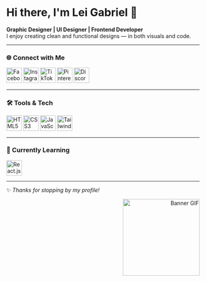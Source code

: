 # Hi there, I'm Lei Gabriel 👋

**Graphic Designer | UI Designer | Frontend Developer**  
I enjoy creating clean and functional designs — in both visuals and code.  

---

### 🌐 Connect with Me
<p align="left">
  <a href="https://facebook.com/malibiranlei" target="_blank"><img src="https://cdn-icons-png.flaticon.com/128/5968/5968764.png" width="40" title="Facebook"/></a>
  <a href="https://instagram.com/leigxbriel" target="_blank"><img src="https://cdn-icons-png.flaticon.com/128/3955/3955024.png" width="40" title="Instagram"/></a>
  <a href="https://tiktok.com/lei.js" target="_blank"><img src="https://cdn-icons-png.flaticon.com/128/4782/4782345.png" width="40" title="TikTok"/></a>
  <a href="https://pinterest.com/leigabriel" target="_blank"><img src="https://cdn-icons-png.flaticon.com/128/5968/5968795.png" width="40" title="Pinterest"/></a>
  <a href="https://discord.gg/bzzbaXNV" target="_blank"><img src="https://cdn-icons-png.flaticon.com/128/5968/5968756.png" width="40" title="Discord"/></a>
</p>

---

### 🛠️ Tools & Tech
<p align="left">
  <img src="https://cdn-icons-png.flaticon.com/128/174/174854.png" width="40" title="HTML5"/>
  <img src="https://cdn-icons-png.flaticon.com/128/732/732190.png" width="40" title="CSS3"/>
  <img src="https://cdn-icons-png.flaticon.com/128/5968/5968292.png" width="40" title="JavaScript"/>
  <img src="https://img.icons8.com/?size=96&id=4PiNHtUJVbLs&format=png" width="40" title="Tailwind CSS"/>
</p>

---

### 📖 Currently Learning
<p align="left">
  <img src="https://cdn-icons-png.flaticon.com/128/1126/1126012.png" width="40" title="React.js"/>
</p>

---

✨ *Thanks for stopping by my profile!*  

<p align="right">
  <img src="https://i.pinimg.com/originals/c7/8f/6f/c78f6f101e903249c6015710fbc73a6a.gif" width="200" height="200" alt="Banner GIF"/>
</p>
